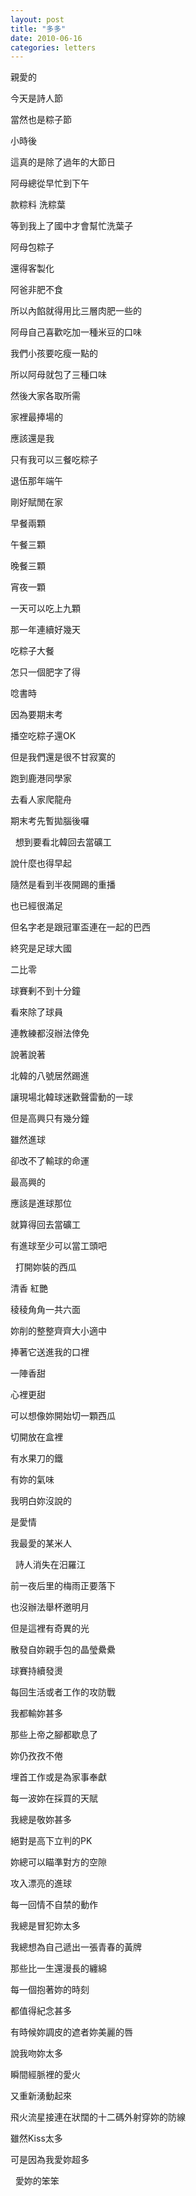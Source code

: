 ```yaml
---
layout: post
title: "多多"
date: 2010-06-16
categories: letters
---
```


親愛的
 

今天是詩人節


當然也是粽子節


小時後


這真的是除了過年的大節日


阿母總從早忙到下午


款粽料 洗粽葉


等到我上了國中才會幫忙洗葉子


阿母包粽子


還得客製化


阿爸非肥不食


所以內餡就得用比三層肉肥一些的


阿母自己喜歡吃加一種米豆的口味


我們小孩要吃瘦一點的


所以阿母就包了三種口味


然後大家各取所需


家裡最捧場的


應該還是我


只有我可以三餐吃粽子


退伍那年端午


剛好賦閒在家


早餐兩顆


午餐三顆


晚餐三顆


宵夜一顆


一天可以吃上九顆


那一年連續好幾天


吃粽子大餐


怎只一個肥字了得


唸書時


因為要期末考


播空吃粽子還OK


但是我們還是很不甘寂寞的


跑到鹿港同學家


去看人家爬龍舟


期末考先暫拋腦後囉


 
想到要看北韓回去當礦工


說什麼也得早起


隨然是看到半夜開踢的重播


也已經很滿足


但名字老是跟冠軍盃連在一起的巴西


終究是足球大國


二比零


球賽剰不到十分鐘


看來除了球員


連教練都沒辦法倖免


說著說著


北韓的八號居然踢進


讓現場北韓球迷歡聲雷動的一球


但是高興只有幾分鐘


雖然進球


卻改不了輸球的命運


最高興的


應該是進球那位


就算得回去當礦工


有進球至少可以當工頭吧


 
打開妳裝的西瓜


清香 紅艷


稜稜角角一共六面


妳削的整整齊齊大小適中


捧著它送進我的口裡


一陣香甜


心裡更甜


可以想像妳開始切一顆西瓜


切開放在盒裡


有水果刀的鐵


有妳的氣味


我明白妳沒說的


是愛情


我最愛的某米人


 
詩人消失在汨羅江


前一夜后里的梅雨正要落下


也沒辦法舉杯邀明月


但是這裡有奇異的光


散發自妳親手包的晶瑩纍纍


球賽持續發燙


每回生活或者工作的攻防戰


我都輸妳甚多


那些上帝之腳都歇息了


妳仍孜孜不倦


埋首工作或是為家事奉獻


每一波妳在採買的天賦


我總是敬妳甚多


絕對是高下立判的PK


妳總可以瞄準對方的空隙


攻入漂亮的進球


每一回情不自禁的動作


我總是冒犯妳太多


我總想為自己遞出一張青春的黃牌


那些比一生還漫長的纏綿


每一個抱著妳的時刻


都值得紀念甚多


有時候妳調皮的遮者妳美麗的唇


說我吻妳太多


瞬間經脈裡的愛火


又重新湧動起來


飛火流星接連在狀闊的十二碼外射穿妳的防線


雖然Kiss太多


可是因為我愛妳超多

  
愛妳的笨笨
